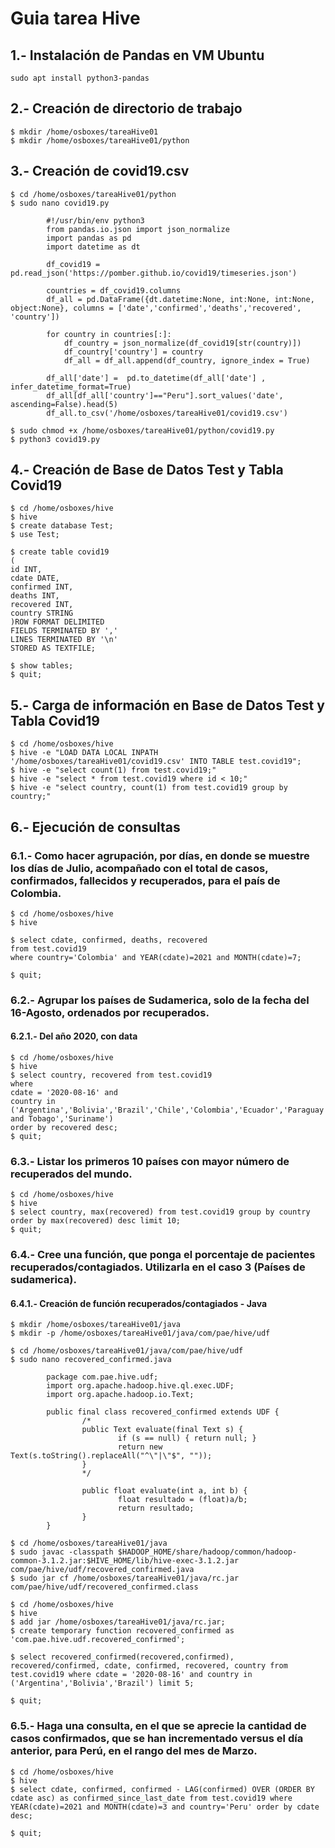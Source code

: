 # Guia tarea Hive

## 1.- Instalación de Pandas en VM Ubuntu
```
sudo apt install python3-pandas
```
## 2.- Creación de directorio de trabajo
```
$ mkdir /home/osboxes/tareaHive01
$ mkdir /home/osboxes/tareaHive01/python
```
## 3.- Creación de covid19.csv
```
$ cd /home/osboxes/tareaHive01/python
$ sudo nano covid19.py 

        #!/usr/bin/env python3
        from pandas.io.json import json_normalize
        import pandas as pd
        import datetime as dt

        df_covid19 = pd.read_json('https://pomber.github.io/covid19/timeseries.json')

        countries = df_covid19.columns
        df_all = pd.DataFrame({dt.datetime:None, int:None, int:None, object:None}, columns = ['date','confirmed','deaths','recovered', 'country'])

        for country in countries[:]:
            df_country = json_normalize(df_covid19[str(country)])
            df_country['country'] = country
            df_all = df_all.append(df_country, ignore_index = True)

        df_all['date'] =  pd.to_datetime(df_all['date'] , infer_datetime_format=True)
        df_all[df_all['country']=="Peru"].sort_values('date', ascending=False).head(5)
        df_all.to_csv('/home/osboxes/tareaHive01/covid19.csv')

$ sudo chmod +x /home/osboxes/tareaHive01/python/covid19.py
$ python3 covid19.py
```
## 4.- Creación de Base de Datos Test y Tabla Covid19
```
$ cd /home/osboxes/hive
$ hive
$ create database Test;
$ use Test;

$ create table covid19
( 
id INT,
cdate DATE,
confirmed INT,
deaths INT,
recovered INT,
country STRING
)ROW FORMAT DELIMITED
FIELDS TERMINATED BY ','
LINES TERMINATED BY '\n' 
STORED AS TEXTFILE;

$ show tables;
$ quit;
```
## 5.- Carga de información en Base de Datos Test y Tabla Covid19
```
$ cd /home/osboxes/hive
$ hive -e "LOAD DATA LOCAL INPATH '/home/osboxes/tareaHive01/covid19.csv' INTO TABLE test.covid19";
$ hive -e "select count(1) from test.covid19;"
$ hive -e "select * from test.covid19 where id < 10;"
$ hive -e "select country, count(1) from test.covid19 group by country;"
```
## 6.- Ejecución de consultas
### 6.1.- Como hacer agrupación, por días, en donde se muestre los días de Julio, acompañado con el total de casos, confirmados, fallecidos y recuperados, para el país de Colombia.
```
$ cd /home/osboxes/hive
$ hive

$ select cdate, confirmed, deaths, recovered 
from test.covid19 
where country='Colombia' and YEAR(cdate)=2021 and MONTH(cdate)=7;

$ quit;
```
### 6.2.- Agrupar los países de Sudamerica, solo de la fecha del 16-Agosto, ordenados por recuperados.
#### 6.2.1.- Del año 2020, con data 
```
$ cd /home/osboxes/hive
$ hive
$ select country, recovered from test.covid19 
where 
cdate = '2020-08-16' and 
country in ('Argentina','Bolivia','Brazil','Chile','Colombia','Ecuador','Paraguay','Peru','Uruguay','Venezuela','Trinidad and Tobago','Suriname')
order by recovered desc;
$ quit;
```
### 6.3.- Listar los primeros 10 países con mayor número de recuperados del mundo.
```
$ cd /home/osboxes/hive
$ hive
$ select country, max(recovered) from test.covid19 group by country order by max(recovered) desc limit 10;
$ quit;
```
### 6.4.- Cree una función, que ponga el porcentaje de pacientes recuperados/contagiados. Utilizarla en el caso 3 (Países de sudamerica).
#### 6.4.1.- Creación de función recuperados/contagiados - Java
```
$ mkdir /home/osboxes/tareaHive01/java
$ mkdir -p /home/osboxes/tareaHive01/java/com/pae/hive/udf 

$ cd /home/osboxes/tareaHive01/java/com/pae/hive/udf 
$ sudo nano recovered_confirmed.java

        package com.pae.hive.udf;
        import org.apache.hadoop.hive.ql.exec.UDF;
        import org.apache.hadoop.io.Text;

        public final class recovered_confirmed extends UDF {
                /*
                public Text evaluate(final Text s) {
                        if (s == null) { return null; }
                        return new Text(s.toString().replaceAll("^\"|\"$", ""));
                }
                */

                public float evaluate(int a, int b) { 
                        float resultado = (float)a/b;
                        return resultado; 
                } 
        }

$ cd /home/osboxes/tareaHive01/java
$ sudo javac -classpath $HADOOP_HOME/share/hadoop/common/hadoop-common-3.1.2.jar:$HIVE_HOME/lib/hive-exec-3.1.2.jar com/pae/hive/udf/recovered_confirmed.java
$ sudo jar cf /home/osboxes/tareaHive01/java/rc.jar com/pae/hive/udf/recovered_confirmed.class

$ cd /home/osboxes/hive
$ hive
$ add jar /home/osboxes/tareaHive01/java/rc.jar;
$ create temporary function recovered_confirmed as 'com.pae.hive.udf.recovered_confirmed';

$ select recovered_confirmed(recovered,confirmed), recovered/confirmed, cdate, confirmed, recovered, country from test.covid19 where cdate = '2020-08-16' and country in ('Argentina','Bolivia','Brazil') limit 5;

$ quit;
```
### 6.5.- Haga una consulta, en el que se aprecie la cantidad de casos confirmados, que se han incrementado versus el día anterior, para Perú, en el rango del mes de Marzo.
```
$ cd /home/osboxes/hive
$ hive
$ select cdate, confirmed, confirmed - LAG(confirmed) OVER (ORDER BY cdate asc) as confirmed_since_last_date from test.covid19 where YEAR(cdate)=2021 and MONTH(cdate)=3 and country='Peru' order by cdate desc;

$ quit;
```

